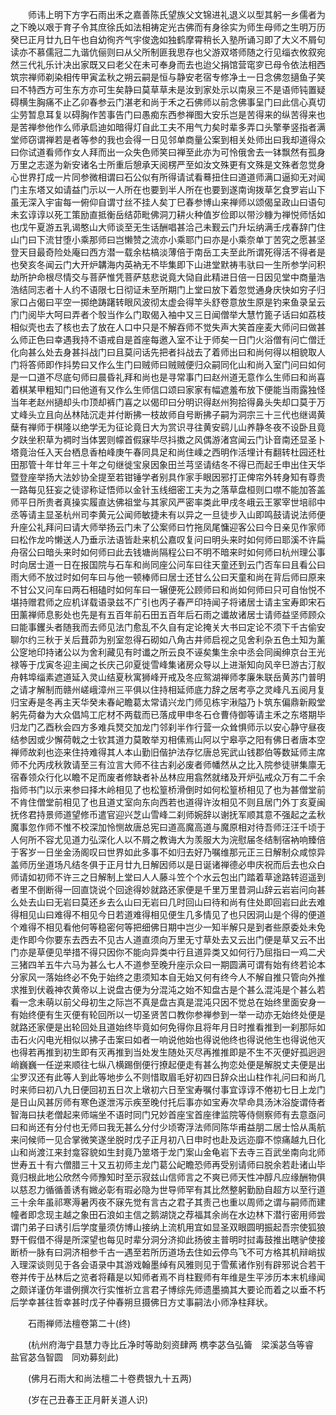 <!-- { "loadSidebar": true } -->
　　师讳上明下方字石雨出禾之嘉善陈氏望族父文锦进礼退义以型其躬一乡儒者为之下晚以艰于育子令其庶徐氏如法相祷定光古佛而有身徐实为师生母师之生明万历癸巳正月廿九日午也自幼徇齐气宇俊逸如独鹤摩霄稍长入塾所诵习即了大义不屑句读亦不慕儒冠二九谐伉俪则曰从父所制匪我思存也父游双塔师随之行见缁衣攸叙宛然三代礼乐计决出家既又曰老父在未可奉身而去也迨父捐馆营窀穸已母令依法相西筑宗禅师剃染相传甲寅孟秋之朔云嗣是恒与静安老宿专修净土一日念佛忽擿鱼子笑曰不特西方可生东方亦可生矣静曰莫草草未是汝到家处示以南泉三不是语师钝置疑碍横生胸痛不止乙卯春参云门湛老和尚于禾之石佛师以前念佛事呈门曰此信心真切尘劳暂息耳复以碍胸作苦事告门曰愚痴东西参禅图大安乐岂是苦得来的纵苦得来也是苦禅参他作么师承启迪如暗得灯自此工夫不用气力矣时辈多弄口头擎拳竖指者满堂师窃谓禅若是者等参的我也会得一日见邻单商量公案到相关处师出曰我却道得众曰你试道看师作女人拜而出一众失色师笑曰禅至此亦为可怜俄舍去一钵飘然有孤身万里之志遂为新安诸名士所重后憩承天阅楞严至如汝文殊更有文殊是文殊者忽觉身心世界打成一片同参微相谓曰石公似有所得请试看蓦扭住曰道道师满口逼抑无对闻门主东塔又如请益门示以一人所在也要到半人所在也要到遂南询拨草乞食罗岩山下虽无深入宇宙每一俯仰自谓寸丝不挂人矣丁巳春参博山来禅师以颂偈呈政山曰语句未玄谆谆以死工策励直抵衡岳结茆毗佛洞刀耕火种值岁俭即以带沙糠为禅悦师恬如也戊午夏游五乳谒憨山大师谈至无生话酬唱甚洽己未觐云门升坛纳满壬戌春辞门住山门曰下流甘堕小乘那师曰岂懒赞之流亦小乘耶门曰亦是小乘奈单丁苦究之愿甚坚登天目最奇险处庵曰西方潜一载余枯槁淡薄倍于南岳工夫至此所谓死得活不得者是也癸亥冬闻云门大开炉韝海内英衲无不毕集即下山进堂默祷韦驮曰一生所参学问积劫所护命根尽情交与菩萨惟凭菩萨慈悲说竟大恸自此精进日倍一日因见堂中商量浩浩结同志者十人约不语限七日彻证未至所期门上堂曰放下着忽觉通身庆快如穷子归家口占偈曰平空一掷绝踌躇转眼风波彻太虚会得竿头舒卷意放生原是钓来鱼录呈云门门阅毕大呵曰弄者个彀当作么门取偈入袖中又三日闻僧举大慧竹篦子话曰如荔枝相似壳也去了核也去了放在人口中只是不解吞师不觉失声大笑首座麦大师问曰做甚么师正色曰幸遇我持不语戒自是首座每邀入室不让于师矣一日门火浴僧有问亡僧迁化向甚么处去身甚抖战门曰且莫问话先把者抖战去了着师出曰和尚何得以相貌取人门将答师即作抖势曰又作么生门曰贼师曰贼贼便归众嗣同化山和尚入室门问曰如何是一口道不尽底句师曰晨昏礼拜和尚也是寻常事门曰赵州道无意作么生师曰和尚喜着棋某甲粗知门曰他道有又作么生师信口颂曰家家有幅遮羞布放下便能当雨露独怪当年老赵州擿却头巾顶却裤门喜之以偈印曰分明识得赵州狗拾得鼻头失却口莫于万丈峰头立且向丛林陆沉走并付断拂一枝故师自号断拂子嗣为洞宗三十三代也继谒黄蘖有禅师于棋隆以绝学无为征论竟日大为赏识寻往黄安鹞儿山养静冬夜不设卧且竟夕趺坐积草为裯时当体罢则幪首假寐毕尽抖擞之风偶游渚宫闻云门讣音南还显圣卜塔竟治任入天台栖息香柏峰庚午春同具足和尚住嵊之西明作活埋计有翻转杜园还杜田那管十年廿年三十年之句继徙宝泉因象田兰芎坚请结冬不得已而起壬申出住天华暨登座举扬大法妙协全提至若钳锤学者别具作家手眼因邪打正俾帘外转身知有尊贵一路每见狂妄之徒谬称证悟师以金针玉线细密工夫为之落草盘桓则口噤不能加答盖师平日所贵者真操实履直达佛祖堂与其家风严密率类此甲戌冬峨云王冢宰世培祁中丞等请主显圣杭州司李黄元公闻师敏捷未有以异之一旦徒步入山即鸣鼓请说法师便升座公礼拜问曰请大师举扬云门未了公案师曰竹拖凤尾慵迎客公曰今日亲见作家师曰松作龙吟懒送人乃垂示法语皆赴来机公嘉叹复问曰明头来时如何师曰耶溪不许扁舟宿公曰暗头来时如何师曰此去钱塘尚隔程公曰不明不暗来时如何师曰杭州理公事时向居士道一日在报国院与石车和尚同座公问车曰往天童还到云门否车曰且看公曰雨大师不放过时如何车曰与他一顿棒师曰居士还甘么公曰天童和尚在背后师曰原来不甘公又问车曰两石相磕时如何车曰一辗便死公顾师曰和尚如何师曰只可自怡悦不堪持赠君师之应机详载语录兹不广引也丙子春严印持闻子将诸居士请主宝寿即宋石田薰禅师息影处也先是有五百年前石田五百年后石雨之谶故诸居士请师益坚师顾众曰能事钁头者随我而去师见法门愈乱不久自有定论掩关大书曰定论不须下千古偷安聊尔约三秋于关后葺茆为别室忽得石砌如八角古井师启视之见舍利杂五色土知为薰公窆地印持诸公以为舍利藏见有时谶之所云良不诬矣集生余中丞会同闽绅京台王光禄等于戊寅冬迎主闽之长庆己卯夏徙雪峰集诸房众导以上进渐知向风辛巳游古汀舣舟韩埠缁素遮道延入灵山结夏秋寓狮峰开戒及冬应鸳湖禅师孝廉朱联岳黄苏门普明之请才解制而赣州嵯峨漳州三平俱以住持相延师底力辞之居考亭之灵峰凡五阅月复归宝寿是冬再主天华癸未春屺瞻葛太常请兴龙门师见栋宇湫隘乃卜筑东偏鼎新殿堂躬先荷畚为大众倡鸠工庀材不两载而已落成甲申冬石仓曹侍御等请主禾之东塔期毕归龙门乙酉秋会四方多难兵燹交加龙门邻刹半作行营一众耸惧师示以安心静守昼夜结参因或少懈荷戟之士钦其道力莫敢举刃相傃焉山阿以宁皋亭之阳有佛日者唐本空禅师故刹也迩来住持难得其人本山勤旧偕护法存忆唐总宪武山钱郡伯等数延师主席师不允丙戌秋敦请至三有泣言大师不往古刹必废者师幡然从之比入院参徒骈集廪无宿春领众行化以瞻不足而废者修缺者补丛林应用翕然就绪及开炉弘戒众万有二千余指师书门以示来参曰择木岭相见了也松篁桥滑倒时如何松篁桥相见了也为甚僧堂前不肯住僧堂前相见了也且道丈室向东向西若也道得许汝相见不则且居门外丁亥夏闽抚佟君持景师道望修币遣官迎兴芝山雪峰二刹师婉辞以谢抚军顺其意不强起之孟秋魔事忽作师不惟不校深加怜恻故唐总宪曰道高魔高道与魔原相对待吾师汪汪千顷于人何所不容尤见道力弘深化人以不屑之教诲大为羡服大为浣慰届冬结制宿衲响臻倍于客岁一日坐金汤阁叹曰世界如此多事不如归去好乃嘱维那元正三日解制众咸惊异盖师历坐道场凡结冬俱于正月廿九日解因师以是日诞诸禅德必申庆祝而后去也众白师请如初师不许三之日解制上堂曰人人藤斗笠个个水云包出门踏着草途路转迢遥到者里不倒断得一回直饶说个回途得妙就路还家便是千里万里昔洞山辞云岩岩问向甚么处去山曰无岩曰莫还乡去么山曰无岩曰几时回山曰待和尚有住处即回岩曰此去难得相见山曰难得不相见今日若道难得相见便生几多情见了也只因洞山是个得的便道个难得不相见看他何等稳密何等把细佛日期中岂少一知半解只是到者些原委处未免走作即今你要东去西去不见古人道直须向万里无寸草处去又云出门便是草又云不出门亦是草便见举措不得只因你不能向异类中行且道异类又如何行乃屈指曰一鸡二犬三猪四羊五牛六马为甚么七人不道参至晚升座示众曰一期圆满可谓有始有终若论本分家风一落始终必不免于始终之患须知本自无始又何有终今人不解自推只管向外推求推到伏羲神农黄帝以上说盘古便为分混沌之始不知盘古是个甚么混沌是个甚么若看一念未萌以前父母初生之际岂不真是盘古真是混沌只因不觉总在始终里面安身一有始终便有生灭便有轮回所以一切圣贤苦口教你参禅参到一举一动亦无始终处便是就路还家便是出轮回处且道始终毕竟如何免得你且将年月日时推看推到一刹那际如击石火闪电光相似以拂子击案曰如者一响说他始也得说他终也得说他生也得说他灭也得若再推到初生即有灭再推到当处发生随处灭尽再推推即是不生不灭便好孤迥迥峭巍巍一任逆来顺往七纵八横踢倒便行撩起便走有甚么拘恋处便是解脱丈夫便是出尘罗汉还有此等人到此等地步么不则惜取眉毛好初四日辞众出山柱作礼问曰和尚几时来师曰初八九日便回初五日次上墩初六日至宝寿嘱付事宜谆谆不倦初七日上龙门是日山风甚厉师有寒色遂泄泻示疾至晚付托后事亦如宝寿次早命具汤沐浴旋谓侍者智海曰扶老僧起来师端坐不语时同门兄妙首座宝首座律监院等侍侧察师有去意亟问曰和尚还有分付也无师曰我无甚么分付少顷寄浮法师同陈华甫益朋二居士恰从禹航来问候师一见合掌微笑遂坐脱时戊子正月初八日申时也赴及远迩靡不惊痛越九日化山和尚渡江来封龛容貌如生封竟乃筮塔于龙门案山金龟岩下去寺三百武坐南向北师世寿五十有六僧腊三十又五初师主龙门葛公屺瞻恐师再受别请师曰脱余若赴诸山毕竟归根此地公欣然今师豫知时至示寂兹山信师言之不爽已师天性冲醇凡应缘酬物俱以慈忍力循循善诱有媺必彰有瑕必隐为世导师罕有其比然整躬勤励自超方以至行道三十余年虽祁寒溽暑丙夜不寐先觉有言古之君子其责己也重以周师之谓与嗣师而建幢者即念现主越之象田石浪如主信之鹅湖饶之荐福其余尚在水边林下潜行密用师尝谓门弟子曰诱引后学度量须仿博山接纳上流机用宜如显圣双眼圆明振起吾宗使狐狼野干假借不得是所深望也每见时辈分洞分济抑此扬彼主普明时挝毒鼓推出瞎驴使接断桥一脉有曰洞济相参千古一遇至若所历道场去住如云停鸟飞不可方格其机辩峭拔入理深谈则见于各会语录中其游戏翰墨绰有风雅则见于雪蕉诸作别有辟邪说合若干卷并传于丛林后之览者将藉是以知师者焉不肖柱觐师有年维是生平涉历本末机缘闻之颇详谨仿年谱例撰次行实惟祈立言君子博综先师遗墨摘其大要论而着之以垂不朽后学幸甚往哲幸甚时戊子仲春朔旦摄佛日方丈事嗣法小师净柱拜状。

　　石雨禅师法檀卷第二十(终)

　　(杭州府海宁县慧力寺比丘净时等助刻资肆两
槜李苾刍弘籥　梁溪苾刍等睿　盐官苾刍智圆　同劝募刻此)

　　(佛月石雨大和尚法檀二十卷费银九十五两)

　　(岁在己丑春王正月鼾关道人识)
